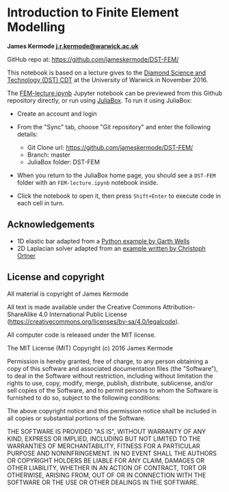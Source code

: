 # Introduction to Finite Element Modelling 

**James Kermode <j.r.kermode@warwick.ac.uk>**

GitHub repo at: https://github.com/jameskermode/DST-FEM/

This notebook is based on a lecture gives to the [Diamond Science and Technology (DST) CDT](https://www2.warwick.ac.uk/fac/sci/dst) at the University of Warwick in November 2016.

The [FEM-lecture.ipynb](FEM-lecture.ipynb) Jupyter notebook can be previewed from this Github repository directly, or run using [JuliaBox](https://www.juliabox.com). To run it using JuliaBox:

- Create an account and login
- From the "Sync" tab, choose "Git repository" and enter the following details:
   - Git Clone url: https://github.com/jameskermode/DST-FEM/
   - Branch: master
   - JuliaBox folder: DST-FEM
      
- When you return to the JuliaBox home page, you should see a `DST-FEM` folder with an `FEM-lecture.ipynb` notebook inside.
- Click the notebook to open it, then press `Shift+Enter` to execute code in each cell in turn.
     
## Acknowledgements

- 1D elastic bar adapted from a [Python example by Garth Wells](https://github.com/garth-wells/notebooks-3D7/blob/master/01-ElasticBarLinearFEM.ipynb)
- 2D Laplacian solver adapted from an [example written by Christoph Ortner](http://homepages.warwick.ac.uk/staff/C.Ortner/index.php?page=julia)

## License and copyright

All material is copyright of James Kermode

All text is made available under the Creative Commons Attribution-ShareAlike 4.0 International Public License (https://creativecommons.org/licenses/by-sa/4.0/legalcode).

All computer code is released under the MIT license.

The MIT License (MIT) Copyright (c) 2016 James Kermode

Permission is hereby granted, free of charge, to any person obtaining a copy of this software and associated documentation files (the "Software"), to deal in the Software without restriction, including without limitation the rights to use, copy, modify, merge, publish, distribute, sublicense, and/or sell copies of the Software, and to permit persons to whom the Software is furnished to do so, subject to the following conditions:

The above copyright notice and this permission notice shall be included in all copies or substantial portions of the Software.

THE SOFTWARE IS PROVIDED "AS IS", WITHOUT WARRANTY OF ANY KIND, EXPRESS OR IMPLIED, INCLUDING BUT NOT LIMITED TO THE WARRANTIES OF MERCHANTABILITY, FITNESS FOR A PARTICULAR PURPOSE AND NONINFRINGEMENT. IN NO EVENT SHALL THE AUTHORS OR COPYRIGHT HOLDERS BE LIABLE FOR ANY CLAIM, DAMAGES OR OTHER LIABILITY, WHETHER IN AN ACTION OF CONTRACT, TORT OR OTHERWISE, ARISING FROM, OUT OF OR IN CONNECTION WITH THE SOFTWARE OR THE USE OR OTHER DEALINGS IN THE SOFTWARE.
